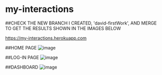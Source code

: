 # my-interactions
##CHECK THE NEW BRANCH I CREATED, 'david-firstWork', AND MERGE TO GET THE RESULTS SHOWN IN THE IMAGES BELOW

https://my-interactions.herokuapp.com


##HOME PAGE
![image](https://user-images.githubusercontent.com/52196842/143727529-6c69a9dc-c661-48c4-b467-4820468a16bb.png)

##LOG-IN PAGE
![image](https://user-images.githubusercontent.com/52196842/143727552-0addd887-9f4f-46c0-b9e9-2354a0df8f5b.png)

##DASHBOARD
![image](https://user-images.githubusercontent.com/52196842/143727580-996d870e-b787-4369-ab27-ef420264bbab.png)



